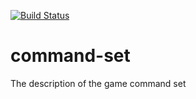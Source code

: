 
[![Build Status](https://travis-ci.org/marblefactory/command-set.svg?branch=master)](https://travis-ci.org/marblefactory/command-set)

# command-set

The description of the game command set
